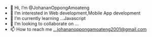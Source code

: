 - 👋 Hi, I’m @JohananOppongAmoateng
- 👀 I’m interested in Web development,Mobile App development 
- 🌱 I’m currently learning ...Javascript
- 💞️ I’m looking to collaborate on ...
- 📫 How to reach me ...johananoppongamoateng2001@gmail.com

<!---
JohananOppongAmoateng/JohananOppongAmoateng is a ✨ special ✨ repository because its `README.md` (this file) appears on your GitHub profile.
You can click the Preview link to take a look at your changes.
--->
